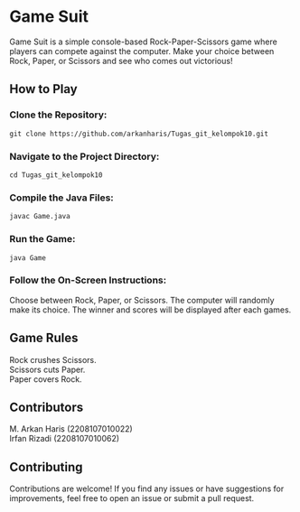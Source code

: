 # Game Suit
Game Suit is a simple console-based Rock-Paper-Scissors game where players can compete against the computer. Make your choice between Rock, Paper, or Scissors and see who comes out victorious!

## How to Play

### Clone the Repository:
```
git clone https://github.com/arkanharis/Tugas_git_kelompok10.git
```
### Navigate to the Project Directory:

```
cd Tugas_git_kelompok10
```
### Compile the Java Files:
```
javac Game.java
```
### Run the Game:
```
java Game
```
### Follow the On-Screen Instructions:

Choose between Rock, Paper, or Scissors.
The computer will randomly make its choice.
The winner and scores will be displayed after each games.

## Game Rules

Rock crushes Scissors.  
Scissors cuts Paper.  
Paper covers Rock.

## Contributors

M. Arkan Haris (2208107010022)  
Irfan Rizadi (2208107010062)

## Contributing

Contributions are welcome! If you find any issues or have suggestions for improvements, feel free to open an issue or submit a pull request.
